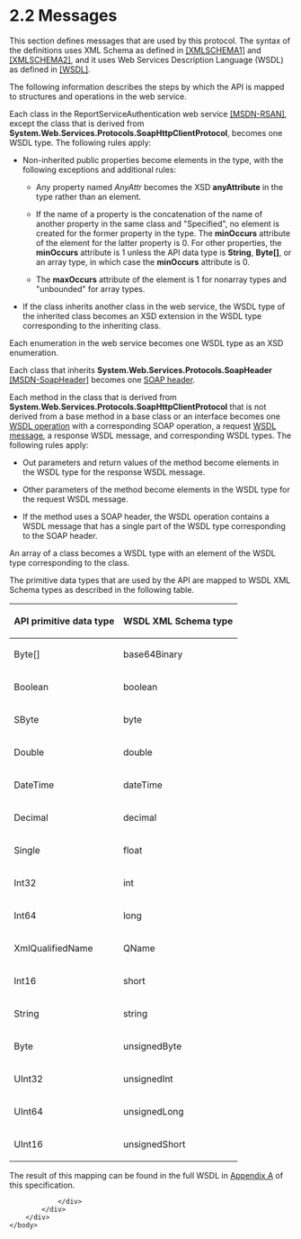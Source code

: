 <html dir="LTR" xmlns:mshelp="http://msdn.microsoft.com/mshelp" xmlns:ddue="http://ddue.schemas.microsoft.com/authoring/2003/5" xmlns:xlink="http://www.w3.org/1999/xlink" xmlns:tool="http://www.microsoft.com/tooltip">
    <head>
        <meta http-equiv="Content-Type" content="text/html; CHARSET=utf-8"></meta>
        <meta name="save" content="history"></meta>
        <title>2.2 Messages</title>
        <xml>
            <mshelp:toctitle title="2.2 Messages"></mshelp:toctitle>
            <mshelp:rltitle title="[MS-RSWSSFA]: Messages"></mshelp:rltitle>
            <mshelp:keyword index="A" term="8136fea9-da5f-4e48-b416-2a06af5ad79e"></mshelp:keyword>
            <mshelp:attr name="DCSext.ContentType" value="open specification"></mshelp:attr>
            <mshelp:attr name="AssetID" value="8136fea9-da5f-4e48-b416-2a06af5ad79e"></mshelp:attr>
            <mshelp:attr name="TopicType" value="kbRef"></mshelp:attr>
            <mshelp:attr name="DCSext.Title" value="[MS-RSWSSFA]: Messages" />
        </xml>
    </head>
    <body>
        <div id="header">
            <h1 class="heading">2.2 Messages</h1>
        </div>
        <div id="mainSection">
            <div id="mainBody">
                <div id="allHistory" class="saveHistory"></div>
                <div id="sectionSection0" class="section" name="collapseableSection">
                    

<p>This section defines messages that are used by this
protocol. The syntax of the definitions uses XML Schema as defined in <a href="https://go.microsoft.com/fwlink/?LinkId=90608">[XMLSCHEMA1]</a> and <a href="https://go.microsoft.com/fwlink/?LinkId=90610">[XMLSCHEMA2]</a>, and it
uses Web Services Description Language (WSDL) as defined in <a href="https://go.microsoft.com/fwlink/?LinkId=90577">[WSDL]</a>.</p>

<p>The following information describes the steps by which the
API is mapped to structures and operations in the web service.</p>

<p>Each class in the ReportServiceAuthentication web service <a href="https://go.microsoft.com/fwlink/?LinkId=155562">[MSDN-RSAN]</a>, except
the class that is derived from <b>System.Web.Services.Protocols.SoapHttpClientProtocol</b>,
becomes one WSDL type. The following rules apply:</p>

<ul><li><p><span><span> 
</span></span>Non-inherited public properties become elements in the type, with
the following exceptions and additional rules:</p>

<ul><li><p><span><span>  </span></span>Any
property named <i>AnyAttr</i> becomes the XSD <b>anyAttribute</b> in the type
rather than an element.</p>

</li><li><p><span><span>  </span></span>If
the name of a property is the concatenation of the name of another property in
the same class and &quot;Specified&quot;, no element is created for the former
property in the type. The <b>minOccurs</b> attribute of the element for the
latter property is 0. For other properties, the <b>minOccurs</b> attribute is 1
unless the API data type is <b>String</b>, <b>Byte[]</b>, or an array type, in
which case the <b>minOccurs</b> attribute is 0.</p>

</li><li><p><span><span>  </span></span>The
<b>maxOccurs</b> attribute of the element is 1 for nonarray types and
&quot;unbounded&quot; for array types.</p>

</li></ul></li><li><p><span><span> 
</span></span>If the class inherits another class in the web service, the WSDL
type of the inherited class becomes an XSD extension in the WSDL type
corresponding to the inheriting class.</p>

</li></ul><p>Each enumeration in the web service becomes one WSDL type as
an XSD enumeration.</p>

<p>Each class that inherits <b>System.Web.Services.Protocols.SoapHeader</b>
<a href="https://go.microsoft.com/fwlink/?LinkId=152486">[MSDN-SoapHeader]</a>
becomes one <a href="74870060-537e-429d-95e1-0b0783092fb6.htm#gt_093a0af2-e71c-40fc-a484-d2f802da0277">SOAP header</a>.
</p>

<p>Each method in the class that is derived from <b>System.Web.Services.Protocols.SoapHttpClientProtocol</b>
that is not derived from a base method in a base class or an interface becomes
one <a href="74870060-537e-429d-95e1-0b0783092fb6.htm#gt_3f81265d-5456-4bfe-b795-ac5bf522b299">WSDL operation</a> with
a corresponding SOAP operation, a request <a href="74870060-537e-429d-95e1-0b0783092fb6.htm#gt_d5ccdf11-3f53-4118-a845-dfaca61838fb">WSDL message</a>, a response
WSDL message, and corresponding WSDL types. The following rules apply:</p>

<ul><li><p><span><span> 
</span></span>Out parameters and return values of the method become elements in
the WSDL type for the response WSDL message. </p>

</li><li><p><span><span> 
</span></span>Other parameters of the method become elements in the WSDL type
for the request WSDL message.</p>

</li><li><p><span><span> 
</span></span>If the method uses a SOAP header, the WSDL operation contains a
WSDL message that has a single part of the WSDL type corresponding to the SOAP
header.</p>

</li></ul><p>An array of a class becomes a WSDL type with an element of
the WSDL type corresponding to the class. </p>

<p>The primitive data types that are used by the API are mapped
to WSDL XML Schema types as described in the following table.</p>

<table>
 <thead>
  <tr>
   <th>
   <p>API primitive data type</p>
   </th>
   <th>
   <p>WSDL XML Schema type</p>
   </th>
  </tr>
 </thead>
 <tr>
  <td>
  <p>Byte[]</p>
  </td>
  <td>
  <p>base64Binary</p>
  </td>
 </tr>
 <tr>
  <td>
  <p>Boolean</p>
  </td>
  <td>
  <p>boolean</p>
  </td>
 </tr>
 <tr>
  <td>
  <p>SByte</p>
  </td>
  <td>
  <p>byte</p>
  </td>
 </tr>
 <tr>
  <td>
  <p>Double</p>
  </td>
  <td>
  <p>double</p>
  </td>
 </tr>
 <tr>
  <td>
  <p>DateTime</p>
  </td>
  <td>
  <p>dateTime</p>
  </td>
 </tr>
 <tr>
  <td>
  <p>Decimal</p>
  </td>
  <td>
  <p>decimal</p>
  </td>
 </tr>
 <tr>
  <td>
  <p>Single</p>
  </td>
  <td>
  <p>float</p>
  </td>
 </tr>
 <tr>
  <td>
  <p>Int32</p>
  </td>
  <td>
  <p>int</p>
  </td>
 </tr>
 <tr>
  <td>
  <p>Int64</p>
  </td>
  <td>
  <p>long</p>
  </td>
 </tr>
 <tr>
  <td>
  <p>XmlQualifiedName</p>
  </td>
  <td>
  <p>QName</p>
  </td>
 </tr>
 <tr>
  <td>
  <p>Int16</p>
  </td>
  <td>
  <p>short</p>
  </td>
 </tr>
 <tr>
  <td>
  <p>String</p>
  </td>
  <td>
  <p>string</p>
  </td>
 </tr>
 <tr>
  <td>
  <p>Byte   </p>
  </td>
  <td>
  <p>unsignedByte</p>
  </td>
 </tr>
 <tr>
  <td>
  <p>UInt32</p>
  </td>
  <td>
  <p>unsignedInt</p>
  </td>
 </tr>
 <tr>
  <td>
  <p>UInt64</p>
  </td>
  <td>
  <p>unsignedLong</p>
  </td>
 </tr>
 <tr>
  <td>
  <p>UInt16</p>
  </td>
  <td>
  <p>unsignedShort</p>
  </td>
 </tr>
</table>

<p>The result of this mapping can be found in the full WSDL in <a href="6a4b0af6-4c00-4cf0-a6cb-3225dddb0293.htm">Appendix A</a> of this
specification.</p>


                </div>
            </div>
        </div>
    </body>
</html>